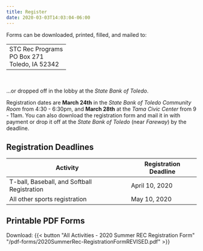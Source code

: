 ```yaml
---
title: Register
date: 2020-03-03T14:03:04-06:00
---
```


Forms can be downloaded, printed, filled, and mailed to:

<table>
  <tr><td> STC Rec Programs <br/> PO Box 271 <br/> Toledo, IA 52342 </td></tr>
</table><br/>

...or dropped off in the lobby at the _State Bank of Toledo_.

<!-- Online registration is also available at [http://getmeregistered.com/stcrec](http://getmeregistered.com/stcrec). /-->

Registration dates are **March 24th** in the _State Bank of Toledo Community Room_ from 4:30 - 6:30pm, and **March 28th** at the _Tama Civic Center_ from 9 - 11am.
You can also download the registration form and mail it in with payment or drop it off at the _State Bank of Toledo_ (near _Fareway_) by the deadline.


## Registration Deadlines

  | Activity | Registration Deadline |
  | --- | --- |
  | T-ball, Baseball, and Softball Registration | April 10, 2020 |
  | All other sports registration | May 10, 2020 |

## Printable PDF Forms

  Download: {{< button "All Activities - 2020 Summer REC Registration Form" "/pdf-forms/2020SummerRec-RegistrationFormREVISED.pdf" >}}
